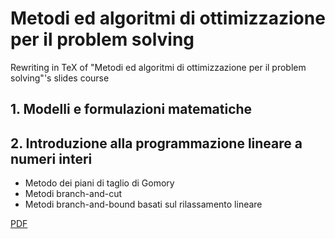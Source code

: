 # Metodi ed algoritmi di ottimizzazione per il problem solving

Rewriting in TeX of "Metodi ed algoritmi di ottimizzazione per il problem solving"'s slides course

## 1. Modelli e formulazioni matematiche

## 2. Introduzione alla programmazione lineare a numeri interi
  * Metodo dei piani di taglio di Gomory
  * Metodi branch-and-cut
  * Metodi branch-and-bound basati sul rilassamento lineare

[PDF](Metodi.pdf)
